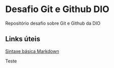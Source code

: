 # Desafio Git e Github DIO
Repositório desafio sobre Git e Github da DIO


## Links úteis
[Sintaxe básica Markdown](https://markdownlivepreview.com/)

Teste
